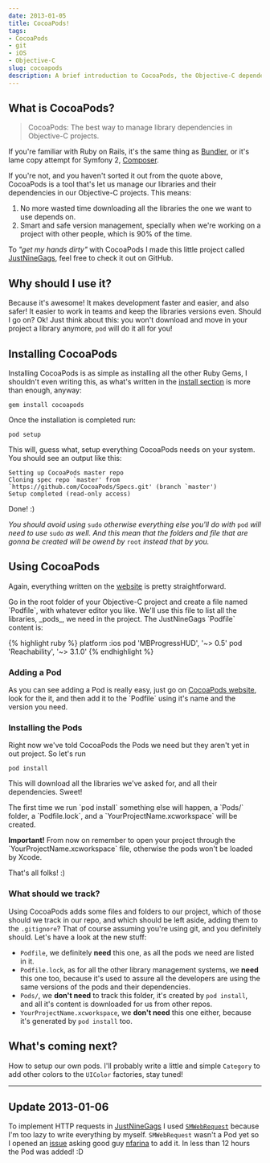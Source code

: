 ```yaml
---
date: 2013-01-05
title: CocoaPods!
tags:
- CocoaPods
- git
- iOS
- Objective-C
slug: cocoapods
description: A brief introduction to CocoaPods, the Objective-C dependencies manager.
---
```


## What is CocoaPods?

> CocoaPods: The best way to manage library dependencies in Objective-C projects.

<p>If you're familiar with Ruby on Rails, it's the same thing as <a href="http://gembundler.com/">Bundler</a>, or it's lame copy attempt for Symfony 2, <a href="http://getcomposer.org/">Composer</a>.</p>

<p>If you're not, and you haven't sorted it out from the quote above, CocoaPods is a tool that's let us manage our libraries and their dependencies in our Objective-C projects. This means:</p>

<ol>
<li>No more wasted time downloading all the libraries the one we want to use depends on.</li>
<li>Smart and safe version management, specially when we're working on a project with other people, which is 90% of the time.</li>
</ol>

<p>To <i>"get my hands dirty"</i> with CocoaPods I made this little project called <a href="https://github.com/mokagio/justninegags">JustNineGags</a>, feel free to check it out on GitHub.</p>

<h2>Why should I use it?</h2>

<p>Because it's awesome! It makes development faster and easier, and also safer! It easier to work in teams and keep the libraries versions even. Should I go on? Ok! Just think about this: you won't download and move in your project a library anymore, <code>pod</code> will do it all for you!</p>

<h2>Installing CocoaPods</h2>

<p>Installing CocoaPods is as simple as installing all the other Ruby Gems, I shouldn't even writing this, as what's written in the <a href="http://cocoapods.org/#install">install section</a> is more than enough, anyway:</p>

<p><code>gem install cocoapods</code></p>

<p>Once the installation is completed run:</p>

<p><code>pod setup</code><p>

<p>This will, guess what, setup everything CocoaPods needs on your system. You should see an output like this:</p>

	Setting up CocoaPods master repo
	Cloning spec repo `master' from `https://github.com/CocoaPods/Specs.git' (branch `master')
	Setup completed (read-only access)
        
<p>Done! :)</p>

<p><i>You should avoid using </i><code>sudo</code><i> otherwise everything else you'll do with </i><code>pod</code><i> will need to use </i><code>sudo</code><i> as well. And this mean that the folders and file that are gonna be created will be owend by </i><code>root</code><i> instead that by you.</i></p>

<h2>Using CocoaPods</h2>

<p>Again, everything written on the <a href="http://cocoapods.org/#get_started">website</a> is pretty straightforward.</p>

<p>Go in the root folder of your Objective-C project and create a file named `Podfile`, with whatever editor you like. We'll use this file to list all the libraries, _pods_, we need in the project. The JustNineGags `Podfile` content is:</p>

{% highlight ruby %}
	platform :ios
	pod 'MBProgressHUD', '~> 0.5'
	pod 'Reachability',  '~> 3.1.0'
{% endhighlight %}

<h3>Adding a Pod</h3>

<p>As you can see adding a Pod is really easy, just go on <a href="http://cocoapods.org">CocoaPods website</a>, look for the it, and then add it to the `Podfile` using it's name and the version you need.</p>

<h3>Installing the Pods</h3>

<p>Right now we've told CocoaPods the Pods we need but they aren't yet in out project. So let's run</p>

<p><code>pod install</p></code>
    
<p>This will download all the libraries we've asked for, and all their dependencies. Sweet!</p>

<p>The first time we run `pod install` something else will happen, a `Pods/` folder, a `Podfile.lock`, and a `YourProjectName.xcworkspace` will be created.</p>

<p><b>Important!</b> From now on remember to open your project through the `YourProjectName.xcworkspace` file, otherwise the pods won't be loaded by Xcode.</p>

<p>That's all folks! :)</p>

<h3>What should we track?</h3>

<p>Using CocoaPods adds some files and folders to our project, which of those should we track in our repo, and which should be left aside, adding them to the <code>.gitignore</code>? That of course assuming you're using git, and you definitely should. Let's have a look at the new stuff:</p>

<p><ul>
<li><code>Podfile</code>, we definitely <b>need</b> this one, as all the pods we need are listed in it.</li>
<li><code>Podfile.lock</code>, as for all the other library management systems, we <b>need</b> this one too, because it's used to assure all the developers are using the same versions of the pods and their dependencies.</li>
<li><code>Pods/</code>, we <b>don't need</b> to track this folder, it's created by <code>pod install</code>, and all it's content is downloaded for us from other repos.</li>
<li><code>YourProjectName.xcworkspace</code>, we <b>don't need</b> this one either, because it's generated by <code>pod install</code> too.</li>
</ul></p>


<h2>What's coming next?</h2>

<p>How to setup our own pods. I'll probably write a little and simple <code>Category</code> to add other colors to the <code>UIColor</code> factories, stay tuned!</p>

---
<h2>Update 2013-01-06</h2>

<p>To implement HTTP requests in <a href="https://github.com/mokagio/justninegags">JustNineGags</a> I used <code><a href="https://github.com/nfarina/webrequest">SMWebRequest</a></code> because I'm too lazy to write everything by myself. <code>SMWebRequest</code> wasn't a Pod yet so I opened an <a href="https://github.com/nfarina/webrequest/issues/7">issue</a> asking good guy <a href="https://twitter.com/nfarina">nfarina</a> to add it. In less than 12 hours the Pod was added! :D</p>
